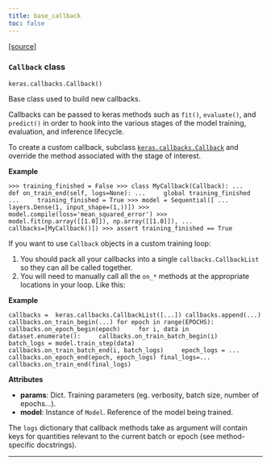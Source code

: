 ```yaml
---
title: base_callback
toc: false
---
```


[\[source\]](https://github.com/keras-team/keras/tree/v3.6.0/keras/src/callbacks/callback.py#L6)

### `Callback` class

`keras.callbacks.Callback()`

Base class used to build new callbacks.

Callbacks can be passed to keras methods such as `fit()`, `evaluate()`, and `predict()` in order to hook into the various stages of the model training, evaluation, and inference lifecycle.

To create a custom callback, subclass [`keras.callbacks.Callback`](/api/callbacks/base_callback#callback-class) and override the method associated with the stage of interest.

**Example**

`>>> training_finished = False >>> class MyCallback(Callback): ...   def on_train_end(self, logs=None): ...     global training_finished ...     training_finished = True >>> model = Sequential([ ...     layers.Dense(1, input_shape=(1,))]) >>> model.compile(loss='mean_squared_error') >>> model.fit(np.array([[1.0]]), np.array([[1.0]]), ...           callbacks=[MyCallback()]) >>> assert training_finished == True`

If you want to use `Callback` objects in a custom training loop:

1.  You should pack all your callbacks into a single `callbacks.CallbackList` so they can all be called together.
2.  You will need to manually call all the `on_*` methods at the appropriate locations in your loop. Like this:

**Example**

`callbacks =  keras.callbacks.CallbackList([...]) callbacks.append(...) callbacks.on_train_begin(...) for epoch in range(EPOCHS):     callbacks.on_epoch_begin(epoch)     for i, data in dataset.enumerate():     callbacks.on_train_batch_begin(i)     batch_logs = model.train_step(data)     callbacks.on_train_batch_end(i, batch_logs)     epoch_logs = ...     callbacks.on_epoch_end(epoch, epoch_logs) final_logs=... callbacks.on_train_end(final_logs)`

**Attributes**

- **params**: Dict. Training parameters (eg. verbosity, batch size, number of epochs...).
- **model**: Instance of `Model`. Reference of the model being trained.

The `logs` dictionary that callback methods take as argument will contain keys for quantities relevant to the current batch or epoch (see method-specific docstrings).

---
